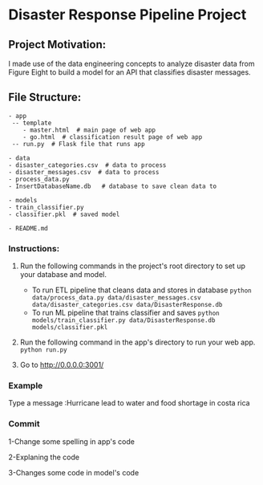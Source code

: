 # Disaster Response Pipeline Project

## Project Motivation:

I made use of the data engineering concepts to analyze disaster data from Figure Eight to build a model for an API that classifies disaster messages.
## File Structure:

	- app
	 -- template
	 	- master.html  # main page of web app
	 	- go.html  # classification result page of web app
	 -- run.py  # Flask file that runs app

	- data
	- disaster_categories.csv  # data to process 
	- disaster_messages.csv  # data to process
	- process_data.py
	- InsertDatabaseName.db   # database to save clean data to

	- models
	- train_classifier.py
	- classifier.pkl  # saved model 

	- README.md

### Instructions:
1. Run the following commands in the project's root directory to set up your database and model.

    - To run ETL pipeline that cleans data and stores in database
        `python data/process_data.py data/disaster_messages.csv data/disaster_categories.csv data/DisasterResponse.db`
    - To run ML pipeline that trains classifier and saves
        `python models/train_classifier.py data/DisasterResponse.db models/classifier.pkl`

2. Run the following command in the app's directory to run your web app.
    `python run.py`

3. Go to http://0.0.0.0:3001/


### Example 

Type a message :Hurricane lead to water and food shortage in costa rica

### Commit
1-Change some spelling in app's code

2-Explaning the code

3-Changes some code in model's code
